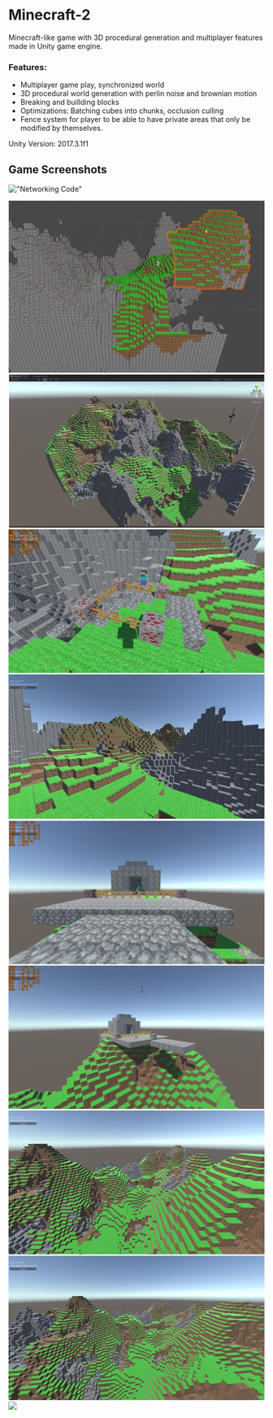 # Minecraft-2

Minecraft-like game with 3D procedural generation and multiplayer features made in Unity game engine.

### Features:
- Multiplayer game play, synchronized world
- 3D procedural world generation with perlin noise and brownian motion
- Breaking and buillding blocks
- Optimizations: Batching cubes into chunks, occlusion culling
- Fence system for player to be able to have private areas that only be modified by themselves.

Unity Version: 2017.3.1f1
## Game Screenshots
!["Networking Code"](https://github.com/Arlandrian/Minecraft-2/tree/master/Assets/Scenes/Networking/Scripts)

![](/Images/sss9.png)
![](/Images/sss8.png)
![](/Images/sss1.png)
![](/Images/sss2.png)
![](/Images/sss3.png)
![](/Images/sss4.png)
![](/Images/sss5.png)
![](/Images/sss6.png)
![](/Images/sss7.png)
